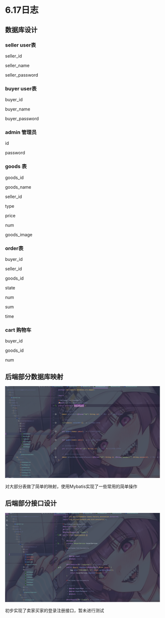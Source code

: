 # 6.17日志

## 数据库设计



### seller user表

seller_id

seller_name

seller_password







### buyer user表

buyer_id

buyer_name

buyer_password



### admin  管理员



id

password



### goods 表

goods_id

goods_name

seller_id

type

price

num

goods_image



### order表

buyer_id

seller_id

goods_id

state

num

sum

time



### cart 购物车

buyer_id

goods_id

num



## 后端部分数据库映射

![](img\image-20250618155124503.png)

对大部分表做了简单的映射，使用Mybatis实现了一些常用的简单操作

## 后端部分接口设计



![](img\image-20250618155329092.png)



初步实现了卖家买家的登录注册接口，暂未进行测试

